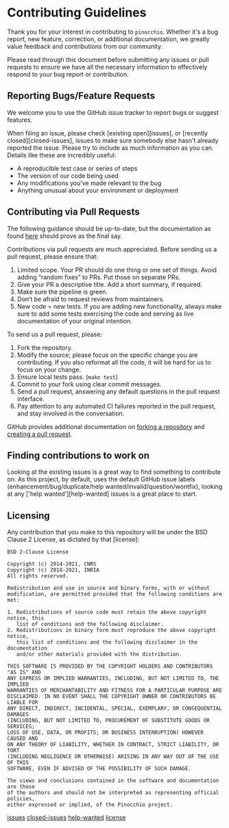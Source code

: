 # Contributing Guidelines
Thank you for your interest in contributing to `pinocchio`.
Whether it's a bug report, new feature, correction, or additional
documentation, we greatly value feedback and contributions from our community.

Please read through this document before submitting any issues or pull requests to ensure we have all the necessary
information to effectively respond to your bug report or contribution.

## Reporting Bugs/Feature Requests
We welcome you to use the GitHub issue tracker to report bugs or suggest features.

When filing an issue, please check [existing open][issues], or [recently closed][closed-issues], issues to make sure
 somebody else hasn't already reported the issue.
Please try to include as much information as you can. Details like these are incredibly useful:

  * A reproducible test case or series of steps
  * The version of our code being used
  * Any modifications you've made relevant to the bug
  * Anything unusual about your environment or deployment

## Contributing via Pull Requests
The following guidance should be up-to-date, but the documentation as found [here](https://gepettoweb.laas.fr/doc/stack-of-tasks/pinocchio/master/doxygen-html/) should prove as the final say.

Contributions via pull requests are much appreciated.
Before sending us a pull request, please ensure that:

 1. Limited scope. Your PR should do one thing or one set of things. Avoid adding “random fixes” to PRs. Put those on separate PRs.
 2. Give your PR a descriptive title. Add a short summary, if required.
 3. Make sure the pipeline is green.
 4. Don’t be afraid to request reviews from maintainers.
 5. New code = new tests. If you are adding new functionality, always make sure to add some tests exercising the code and serving as live documentation of your original intention.

To send us a pull request, please:

 1. Fork the repository.
 2. Modify the source; please focus on the specific change you are contributing. If you also reformat all the code, it will be hard for us to focus on your change.
 3. Ensure local tests pass. (`make test`)
 4. Commit to your fork using clear commit messages.
 5. Send a pull request, answering any default questions in the pull request interface.
 6. Pay attention to any automated CI failures reported in the pull request, and stay involved in the conversation.

GitHub provides additional documentation on [forking a repository](https://help.github.com/articles/fork-a-repo/) and [creating a pull request](https://help.github.com/articles/creating-a-pull-request/).

## Finding contributions to work on
Looking at the existing issues is a great way to find something to contribute on.
As this project, by default, uses the default GitHub issue labels (enhancement/bug/duplicate/help wanted/invalid/question/wontfix), looking at any ['help wanted'][help-wanted] issues is a great place to start.

## Licensing
Any contribution that you make to this repository will be under the BSD Clause 2 License, as dictated by that [license]:

~~~
BSD 2-Clause License

Copyright (c) 2014-2021, CNRS
Copyright (c) 2018-2021, INRIA
All rights reserved.

Redistribution and use in source and binary forms, with or without
modification, are permitted provided that the following conditions are met:

1. Redistributions of source code must retain the above copyright notice, this
   list of conditions and the following disclaimer.
2. Redistributions in binary form must reproduce the above copyright notice,
   this list of conditions and the following disclaimer in the documentation
   and/or other materials provided with the distribution.

THIS SOFTWARE IS PROVIDED BY THE COPYRIGHT HOLDERS AND CONTRIBUTORS "AS IS" AND
ANY EXPRESS OR IMPLIED WARRANTIES, INCLUDING, BUT NOT LIMITED TO, THE IMPLIED
WARRANTIES OF MERCHANTABILITY AND FITNESS FOR A PARTICULAR PURPOSE ARE
DISCLAIMED. IN NO EVENT SHALL THE COPYRIGHT OWNER OR CONTRIBUTORS BE LIABLE FOR
ANY DIRECT, INDIRECT, INCIDENTAL, SPECIAL, EXEMPLARY, OR CONSEQUENTIAL DAMAGES
(INCLUDING, BUT NOT LIMITED TO, PROCUREMENT OF SUBSTITUTE GOODS OR SERVICES;
LOSS OF USE, DATA, OR PROFITS; OR BUSINESS INTERRUPTION) HOWEVER CAUSED AND
ON ANY THEORY OF LIABILITY, WHETHER IN CONTRACT, STRICT LIABILITY, OR TORT
(INCLUDING NEGLIGENCE OR OTHERWISE) ARISING IN ANY WAY OUT OF THE USE OF THIS
SOFTWARE, EVEN IF ADVISED OF THE POSSIBILITY OF SUCH DAMAGE.

The views and conclusions contained in the software and documentation are those
of the authors and should not be interpreted as representing official policies,
either expressed or implied, of the Pinocchio project.
~~~

[issues](https://github.com/stack-of-tasks/pinocchio/issues)
[closed-issues](https://github.com/stack-of-tasks/pinocchio/issues?utf8=%E2%9C%93&q=is%3Aissue%20is%3Aclosed%20)
[help-wanted](https://github.com/stack-of-tasks/pinocchio/issues?q=is%3Aopen+is%3Aissue+label%3A%22help+wanted%22)
[license](https://opensource.org/licenses/BSD-2-Clause)
